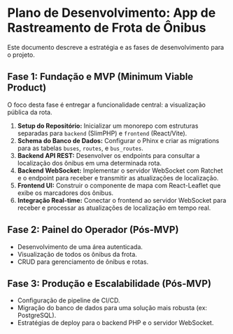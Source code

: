 # Plano de Desenvolvimento: App de Rastreamento de Frota de Ônibus

Este documento descreve a estratégia e as fases de desenvolvimento para o projeto.

## Fase 1: Fundação e MVP (Minimum Viable Product)

O foco desta fase é entregar a funcionalidade central: a visualização pública da rota.

1.  **Setup do Repositório:** Inicializar um monorepo com estruturas separadas para `backend` (SlimPHP) e `frontend` (React/Vite).
2.  **Schema do Banco de Dados:** Configurar o Phinx e criar as migrations para as tabelas `buses`, `routes`, e `bus_routes`.
3.  **Backend API REST:** Desenvolver os endpoints para consultar a localização dos ônibus em uma determinada rota.
4.  **Backend WebSocket:** Implementar o servidor WebSocket com Ratchet e o endpoint para receber e transmitir as atualizações de localização.
5.  **Frontend UI:** Construir o componente de mapa com React-Leaflet que exibe os marcadores dos ônibus.
6.  **Integração Real-time:** Conectar o frontend ao servidor WebSocket para receber e processar as atualizações de localização em tempo real.

## Fase 2: Painel do Operador (Pós-MVP)

*   Desenvolvimento de uma área autenticada.
*   Visualização de todos os ônibus da frota.
*   CRUD para gerenciamento de ônibus e rotas.

## Fase 3: Produção e Escalabilidade (Pós-MVP)

*   Configuração de pipeline de CI/CD.
*   Migração do banco de dados para uma solução mais robusta (ex: PostgreSQL).
*   Estratégias de deploy para o backend PHP e o servidor WebSocket.
